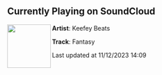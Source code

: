## Currently Playing on SoundCloud

[<img align="left" width="100" src="https://i1.sndcdn.com/artworks-1tAy3xFBLZLMzBpi-rFieyQ-t500x500.jpg">](https://soundcloud.com/keefeybeats/fantasy)

**Artist**: Keefey Beats 

**Track**: Fantasy

Last updated at 11/12/2023 14:09
